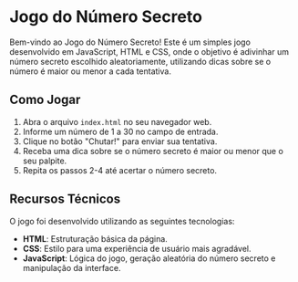 # Jogo do Número Secreto

Bem-vindo ao Jogo do Número Secreto! Este é um simples jogo desenvolvido em JavaScript, HTML e CSS, onde o objetivo é adivinhar um número secreto escolhido aleatoriamente, utilizando dicas sobre se o número é maior ou menor a cada tentativa.

## Como Jogar

1. Abra o arquivo `index.html` no seu navegador web.
2. Informe um número de 1 a 30 no campo de entrada.
3. Clique no botão "Chutar!" para enviar sua tentativa.
4. Receba uma dica sobre se o número secreto é maior ou menor que o seu palpite.
5. Repita os passos 2-4 até acertar o número secreto.

## Recursos Técnicos

O jogo foi desenvolvido utilizando as seguintes tecnologias:

- **HTML**: Estruturação básica da página.
- **CSS**: Estilo para uma experiência de usuário mais agradável.
- **JavaScript**: Lógica do jogo, geração aleatória do número secreto e manipulação da interface.
